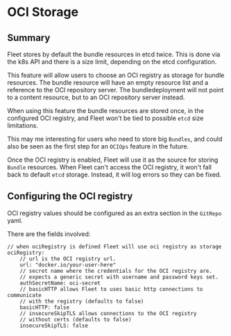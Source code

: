 # OCI Storage

## Summary

Fleet stores by default the bundle resources in etcd twice. This is done via the k8s API and there is a size limit, depending on the etcd configuration.

This feature will allow users to choose an OCI registry as storage for bundle resources. The bundle resource will have an empty resource list and a reference to the OCI repository server. The bundledeployment will not point to a content resource, but to an OCI repository server instead.

When using this feature the bundle resources are stored once, in the configured OCI registry, and Fleet won't be tied to possible `etcd` size limitations.

This may me interesting for users who need to store big `Bundles`, and could also be seen as the first step for an `OCIOps` feature in the future.

Once the OCI registry is enabled, Fleet will use it as the source for storing `Bundle` resources. 
When Fleet can't access the OCI registry, it won't fall back to default `etcd` storage. Instead, it will log errors so they can be fixed.

## Configuring the OCI registry

OCI registry values should be configured as an extra section in the `GitRepo` yaml.

There are the fields involved:
```
// when ociRegistry is defined Fleet will use oci registry as storage
ociRegistry:
    // url is the OCI registry url.
    url: "docker.io/your-user-here"
    // secret name where the credentials for the OCI registry are.
    // expects a generic secret with username and password keys set.
    authSecretName: oci-secret
    // basicHTTP allows Fleet to uses basic http connections to communicate
    // with the registry (defaults to false)
    basicHTTP: false
    // insecureSkipTLS allows connections to the OCI registry
    // without certs (defaults to false)
    insecureSkipTLS: false
```
